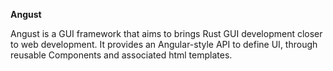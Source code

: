 **Angust**

Angust is a GUI framework that aims to brings Rust GUI development closer to web development. It provides an Angular-style API to define UI, through reusable Components and associated html templates.